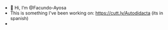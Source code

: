 - 👋 Hi, I’m @Facundo-Ayosa
- This is something I've been working on: https://cutt.ly/Autodidacta (its in spanish)
- 


